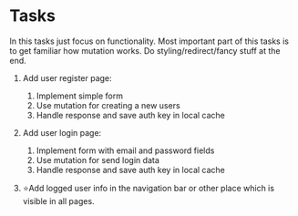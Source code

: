# Tasks

In this tasks just focus on functionality. Most important part of this tasks is to get familiar how mutation works. Do styling/redirect/fancy stuff at the end.

1. Add user register page:
   1. Implement simple form
   2. Use mutation for creating a new users
   3. Handle response and save auth key in local cache
2. Add user login page:

   1. Implement form with email and password fields
   2. Use mutation for send login data
   3. Handle response and save auth key in local cache

3. ⭐️Add logged user info in the navigation bar or other place which is visible in all pages.



